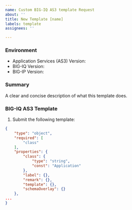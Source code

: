 ```yaml
---
name: Custom BIG-IQ AS3 template Request
about: ''
title: New Template [name]
labels: template
assignees: ''

---
```


<!--
Github Issues are consistently monitored by F5 staff, but should be considered
as best effort only and you should not expect to receive the same level of
response as provided by F5 Support. Please open a case
(https://support.f5.com/csp/article/K2633) with F5 if this is a critical issue.
-->

### Environment
 * Application Services (AS3) Version:
 * BIG-IQ Version:
 * BIG-IP Version:

### Summary
A clear and concise description of what this template does.

### BIG-IQ AS3 Template
1. Submit the following template:
```json
{
    "type": "object",
    "required": [
        "class"
    ],
    "properties": {
        "class": {
            "type": "string",
            "const": "Application"
        },
        "label": {},
        "remark": {},
        "template": {},
        "schemaOverlay": {}
    },
...
}
```
